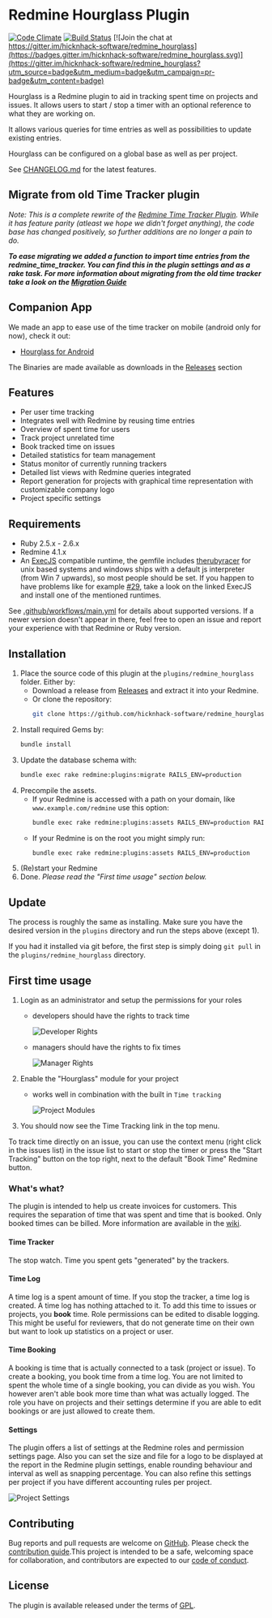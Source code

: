 # Redmine Hourglass Plugin
[![Code Climate](https://codeclimate.com/github/hicknhack-software/redmine_hourglass.png)](https://codeclimate.com/github/hicknhack-software/redmine_hourglass)
[![Build Status](https://github.com/hicknhack-software/redmine_hourglass/workflows/Specs/badge.svg)](https://github.com/hicknhack-software/redmine_hourglass/actions?query=workflow%3ASpecs)
[![Join the chat at https://gitter.im/hicknhack-software/redmine_hourglass](https://badges.gitter.im/hicknhack-software/redmine_hourglass.svg)](https://gitter.im/hicknhack-software/redmine_hourglass?utm_source=badge&utm_medium=badge&utm_campaign=pr-badge&utm_content=badge)
 
Hourglass is a Redmine plugin to aid in tracking spent time on projects and issues. It allows users to start / stop a timer with an optional reference to what they are working on.
  
It allows various queries for time entries as well as possibilities to update existing entries.
  
Hourglass can be configured on a global base as well as per project.

See [CHANGELOG.md](CHANGELOG.md) for the latest features.


## Migrate from old Time Tracker plugin

_Note: This is a complete rewrite of the [Redmine Time Tracker Plugin](https://github.com/hicknhack-software/redmine_time_tracker). While it has feature parity (atleast we hope we didn't forget anything), the code base has changed positively, so further additions are no longer a pain to do._

___To ease migrating we added a function to import time entries from the redmine_time_tracker. You can find this in the plugin settings and as a rake task. For more information about migrating from the old time tracker take a look on the [Migration Guide](https://github.com/hicknhack-software/redmine_hourglass/wiki/Migration-Guide)___


## Companion App

We made an app to ease use of the time tracker on mobile (android only for now), check it out:

- [Hourglass for Android](https://play.google.com/store/apps/details?id=hnh.software.hourglass)

The Binaries are made available as downloads in the [Releases](https://github.com/hicknhack-software/redmine_hourglass/releases) section


## Features

- Per user time tracking
- Integrates well with Redmine by reusing time entries
- Overview of spent time for users
- Track project unrelated time
- Book tracked time on issues
- Detailed statistics for team management
- Status monitor of currently running trackers
- Detailed list views with Redmine queries integrated
- Report generation for projects with graphical time representation with customizable company logo
- Project specific settings


## Requirements

* Ruby 2.5.x - 2.6.x
* Redmine 4.1.x
* An [ExecJS](https://github.com/sstephenson/execjs) compatible runtime, the gemfile includes [therubyracer](https://github.com/cowboyd/therubyracer) for unix based systems and windows ships with a default js interpreter (from Win 7 upwards), so most people should be set. If you happen to have problems like for example [#29](https://github.com/hicknhack-software/redmine_hourglass/issues/29), take a look on the linked ExecJS and install one of the mentioned runtimes.

See [.github/workflows/main.yml](.github/workflows/main.yml) for details about supported versions.
If a newer version doesn't appear in there, feel free to open an issue and report your experience with that Redmine or Ruby version.


## Installation

1. Place the source code of this plugin at the `plugins/redmine_hourglass` folder. 
   Either by:
    - Download a release from [Releases](https://github.com/hicknhack-software/redmine_hourglass/releases) and extract it into your Redmine.
    - Or clone the repository:
        ```bash
        git clone https://github.com/hicknhack-software/redmine_hourglass.git plugins/redmine_hourglass
        ```  
1. Install required Gems by:
    ```bash
    bundle install
    ```
1. Update the database schema with:
    ```bash
    bundle exec rake redmine:plugins:migrate RAILS_ENV=production
    ```
1. Precompile the assets.
    - If your Redmine is accessed with a path on your domain, like `www.example.com/redmine` use this option:
        ```bash
        bundle exec rake redmine:plugins:assets RAILS_ENV=production RAILS_RELATIVE_URL_ROOT=/redmine
        ```
    - If your Redmine is on the root you might simply run:
        ```bash
        bundle exec rake redmine:plugins:assets RAILS_ENV=production
        ```
1. (Re)start your Redmine
1. Done. *Please read the "First time usage" section below.*


## Update

The process is roughly the same as installing. Make sure you have the desired version in the `plugins` directory and run the steps above (except 1).

If you had it installed via git before, the first step is simply doing `git pull` in the `plugins/redmine_hourglass` directory.


## First time usage

1. Login as an administrator and setup the permissions for your roles
    - developers should have the rights to track time
    
      ![Developer Rights](doc/images/DeveloperRights.png)
      
    - managers should have the rights to fix times
    
      ![Manager Rights](doc/images/ManagerRights.png)
    
1. Enable the "Hourglass" module for your project
    - works well in combination with the built in `Time tracking`
     
      ![Project Modules](doc/images/ProjectModules.png)
      
1. You should now see the Time Tracking link in the top menu.
                    
To track time directly on an issue, you can use the context menu (right click in the issues list) in
the issue list to start or stop the timer or press the "Start Tracking" button on the top right, next to the default "Book Time" Redmine button.


### What's what?

The plugin is intended to help us create invoices for customers. This requires the separation of time that was spent and time that is booked. Only booked times can be billed.
More information are available in the [wiki](http://github.com/hicknhack-software/redmine_hourglass/wiki).

#### Time Tracker

The stop watch. Time you spent gets "generated" by the trackers.

#### Time Log

A time log is a spent amount of time. If you stop the tracker, a time log is created. A time log has nothing attached to it. To add this time to issues or projects, you **book** time.
Role permissions can be edited to disable logging. This might be useful for reviewers, that do not generate time on their own but want to look up statistics on a project or user.

#### Time Booking

A booking is time that is actually connected to a task (project or issue). To create a booking, you book time from a time log. You are not limited to spent the whole time of a single booking, you can divide as you wish. You however aren't able book more time than what was actually logged. The role you have on projects and their settings determine if you are able to edit bookings or are just allowed to create them.

#### Settings

The plugin offers a list of settings at the Redmine roles and permission settings page. Also you can set the size and file for a logo to be displayed at the report in the Redmine plugin settings, enable rounding behaviour and interval as well as snapping percentage. You can also refine this settings per project if you have different accounting rules per project.

![Project Settings](doc/images/ProjectSettings.png)


## Contributing

Bug reports and pull requests are welcome on [GitHub](https://github.com/hicknhack-software/redmine_hourglass). Please check the [contribution guide](CONTRIBUTING.md).This project is intended to be a safe, welcoming space for collaboration, and contributors are expected to our [code of conduct](CODE_OF_CONDUCT.md).


## License

The plugin is available released under the terms of [GPL](https://www.gnu.org/licenses/gpl).
